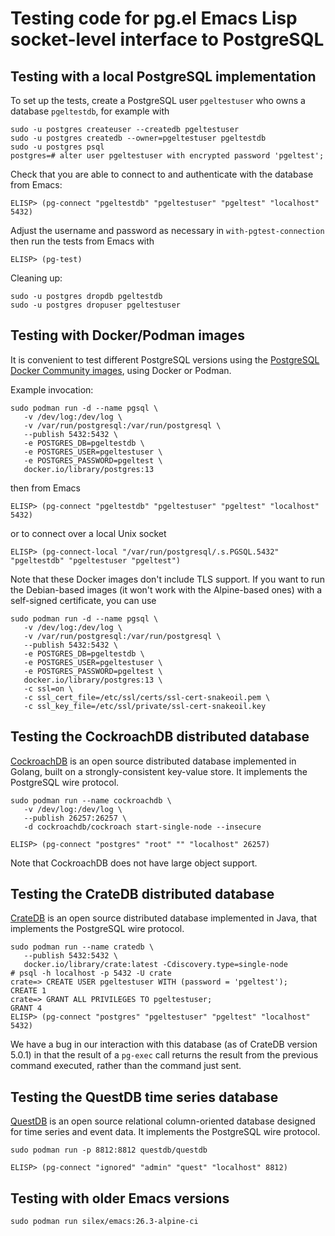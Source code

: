# Testing code for pg.el Emacs Lisp socket-level interface to PostgreSQL


## Testing with a local PostgreSQL implementation

To set up the tests, create a PostgreSQL user `pgeltestuser` who owns a database
`pgeltestdb`, for example with

    sudo -u postgres createuser --createdb pgeltestuser
    sudo -u postgres createdb --owner=pgeltestuser pgeltestdb
    sudo -u postgres psql
    postgres=# alter user pgeltestuser with encrypted password 'pgeltest';

Check that you are able to connect to and authenticate with the database from Emacs:

    ELISP> (pg-connect "pgeltestdb" "pgeltestuser" "pgeltest" "localhost" 5432)

Adjust the username and password as necessary in `with-pgtest-connection` then run the tests from
Emacs with

    ELISP> (pg-test)

Cleaning up:

    sudo -u postgres dropdb pgeltestdb
    sudo -u postgres dropuser pgeltestuser



## Testing with Docker/Podman images

It is convenient to test different PostgreSQL versions using the [PostgreSQL Docker Community
images](https://hub.docker.com/_/postgres/), using Docker or Podman. 

Example invocation: 

    sudo podman run -d --name pgsql \
       -v /dev/log:/dev/log \
       -v /var/run/postgresql:/var/run/postgresql \
       --publish 5432:5432 \
       -e POSTGRES_DB=pgeltestdb \
       -e POSTGRES_USER=pgeltestuser \
       -e POSTGRES_PASSWORD=pgeltest \
       docker.io/library/postgres:13

then from Emacs

    ELISP> (pg-connect "pgeltestdb" "pgeltestuser" "pgeltest" "localhost" 5432)

or to connect over a local Unix socket

    ELISP> (pg-connect-local "/var/run/postgresql/.s.PGSQL.5432" "pgeltestdb" "pgeltestuser "pgeltest")

Note that these Docker images don't include TLS support. If you want to run the Debian-based images
(it won't work with the Alpine-based ones) with a self-signed certificate, you can use

    sudo podman run -d --name pgsql \
       -v /dev/log:/dev/log \
       -v /var/run/postgresql:/var/run/postgresql \
       --publish 5432:5432 \
       -e POSTGRES_DB=pgeltestdb \
       -e POSTGRES_USER=pgeltestuser \
       -e POSTGRES_PASSWORD=pgeltest \
       docker.io/library/postgres:13 \
       -c ssl=on \
       -c ssl_cert_file=/etc/ssl/certs/ssl-cert-snakeoil.pem \
       -c ssl_key_file=/etc/ssl/private/ssl-cert-snakeoil.key


## Testing the CockroachDB distributed database

[CockroachDB](https://github.com/cockroachdb/cockroach) is an open source distributed database
implemented in Golang, built on a strongly-consistent key-value store. It implements the PostgreSQL
wire protocol.

    sudo podman run --name cockroachdb \
       -v /dev/log:/dev/log \
       --publish 26257:26257 \
       -d cockroachdb/cockroach start-single-node --insecure
 
    ELISP> (pg-connect "postgres" "root" "" "localhost" 26257)

Note that CockroachDB does not have large object support. 



## Testing the CrateDB distributed database

[CrateDB](https://crate.io/) is an open source distributed database implemented in Java, that
implements the PostgreSQL wire protocol.

    sudo podman run --name cratedb \
       --publish 5432:5432 \
       docker.io/library/crate:latest -Cdiscovery.type=single-node
    # psql -h localhost -p 5432 -U crate
    crate=> CREATE USER pgeltestuser WITH (password = 'pgeltest');
    CREATE 1
    crate=> GRANT ALL PRIVILEGES TO pgeltestuser;
    GRANT 4
    ELISP> (pg-connect "postgres" "pgeltestuser" "pgeltest" "localhost" 5432)


We have a bug in our interaction with this database (as of CrateDB version 5.0.1) in that the result
of a `pg-exec` call returns the result from the previous command executed, rather than the command
just sent.



## Testing the QuestDB time series database

[QuestDB](https://questdb.io/) is an open source relational column-oriented database designed for
time series and event data. It implements the PostgreSQL wire protocol. 

    sudo podman run -p 8812:8812 questdb/questdb

    ELISP> (pg-connect "ignored" "admin" "quest" "localhost" 8812)



## Testing with older Emacs versions

    sudo podman run silex/emacs:26.3-alpine-ci
